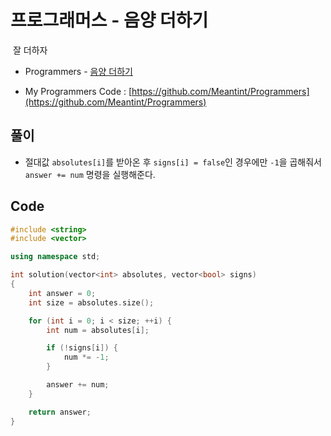 # 프로그래머스 - 음양 더하기

&nbsp;잘 더하자

- Programmers - [음양 더하기](https://programmers.co.kr/learn/courses/30/lessons/76501)

- My Programmers Code : [https://github.com/Meantint/Programmers](https://github.com/Meantint/Programmers)

## 풀이

- 절대값 `absolutes[i]`를 받아온 후 `signs[i] = false`인 경우에만 `-1`을 곱해줘서 `answer += num` 명령을 실행해준다.

## Code

```cpp
#include <string>
#include <vector>

using namespace std;

int solution(vector<int> absolutes, vector<bool> signs)
{
    int answer = 0;
    int size = absolutes.size();

    for (int i = 0; i < size; ++i) {
        int num = absolutes[i];

        if (!signs[i]) {
            num *= -1;
        }

        answer += num;
    }

    return answer;
}
```
